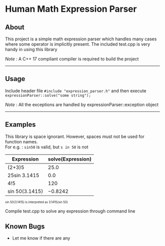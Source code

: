 # Human Math Expression Parser

## About
This project is a simple math expression parser which handles many cases where some operator is implicitly present. The included test.cpp is very handy in using this library

*Note* : A C++ 17 compliant compiler is required to build the project

---
## Usage
Include header file
`#include "expression_parser.h"`
and then execute
`expressionParser::solve("some string");`

*Note* : All the exceptions are handled by expressionParser::exception object

---
## Examples

This library is space ignorant. However, spaces must not be used for function names.  
For e.g. : `sin50` is valid, but `s in 50` is not

| Expression | solve(Expression) |
| ---------- | ----------------- |
| (2+3)5 | 25.0 |
| 25sin 3.1415 | 0.0 |
| 4!5 | 120 |
| sin 50(3.1415) | −0.8242 |

<sup><sub>sin 50(3.1415) is interpreted as 3.1415(sin 50)</sub></sup>


Compile test.cpp to solve any expression through command line

## Known Bugs
* Let me know if there are any
